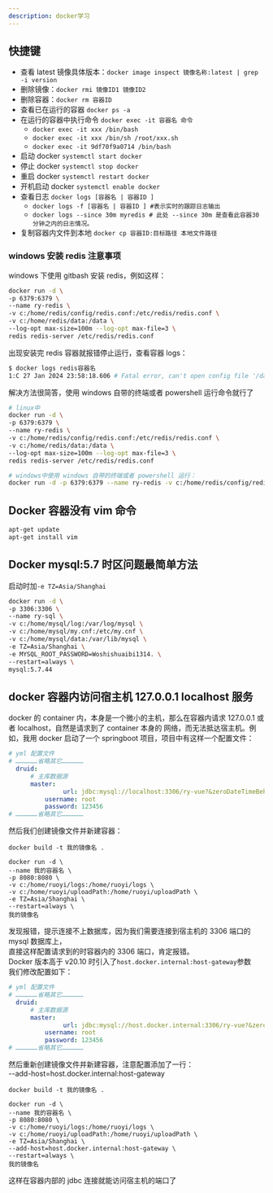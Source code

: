```yaml
---
description: docker学习
---
```


## 快捷键

- 查看 latest 镜像具体版本：`docker image inspect 镜像名称:latest | grep -i version`
- 删除镜像：`docker rmi 镜像ID1 镜像ID2`
- 删除容器：`docker rm 容器ID`
- 查看已在运行的容器 `docker ps -a`
- 在运行的容器中执行命令 `docker exec -it 容器名 命令`
  - `docker exec -it xxx /bin/bash`
  - `docker exec -it xxx /bin/sh /root/xxx.sh`
  - `docker exec -it 9df70f9a0714 /bin/bash`
- 启动 docker `systemctl start docker`
- 停止 docker `systemctl stop docker`
- 重启 docker `systemctl restart docker`
- 开机启动 docker `systemctl enable docker`
- 查看日志 `docker logs [容器名 | 容器ID ]`
  - `docker logs -f [容器名 | 容器ID ] #表示实时的跟踪日志输出`
  - `docker logs --since 30m myredis # 此处 --since 30m 是查看此容器30分钟之内的日志情况。`
- 复制容器内文件到本地 `docker cp 容器ID:目标路径 本地文件路径`

### windows 安装 redis 注意事项

windows 下使用 gitbash 安装 redis，例如这样：

```bash
docker run -d \
-p 6379:6379 \
--name ry-redis \
-v c:/home/redis/config/redis.conf:/etc/redis/redis.conf \
-v c:/home/redis/data:/data \
--log-opt max-size=100m --log-opt max-file=3 \
redis redis-server /etc/redis/redis.conf
```

出现安装完 redis 容器就报错停止运行，查看容器 logs：

```bash
$ docker logs redis容器名
1:C 27 Jan 2024 23:58:18.606 # Fatal error, can't open config file '/data/C:/Program Files/Git/etc/redis/redis.conf': No such file or directory

```

解决方法很简答，使用 windows 自带的终端或者 powershell 运行命令就行了

```bash
# linux中
docker run -d \
-p 6379:6379 \
--name ry-redis \
-v c:/home/redis/config/redis.conf:/etc/redis/redis.conf \
-v c:/home/redis/data:/data \
--log-opt max-size=100m --log-opt max-file=3 \
redis redis-server /etc/redis/redis.conf

# windows中使用 windows 自带的终端或者 powershell 运行：
docker run -d -p 6379:6379 --name ry-redis -v c:/home/redis/config/redis.conf:/etc/redis/redis.conf -v c:/home/redis/data:/data --log-opt max-size=100m --log-opt max-file=3 redis redis-server /etc/redis/redis.conf
```

## Docker 容器没有 vim 命令

```bash
apt-get update
apt-get install vim
```

## Docker mysql:5.7 时区问题最简单方法

启动时加`-e TZ=Asia/Shanghai`

```bash
docker run -d \
-p 3306:3306 \
--name ry-sql \
-v c:/home/mysql/log:/var/log/mysql \
-v c:/home/mysql/my.cnf:/etc/my.cnf \
-v c:/home/mysql/data:/var/lib/mysql \
-e TZ=Asia/Shanghai \
-e MYSQL_ROOT_PASSWORD=Woshishuaibi1314. \
--restart=always \
mysql:5.7.44
```

## docker 容器内访问宿主机 127.0.0.1 localhost 服务

docker 的 container 内，本身是一个微小的主机，那么在容器内请求 127.0.0.1 或者 localhost，自然是请求到了 container 本身的
网络，而无法抵达宿主机。例如，我用 docker 启动了一个 springboot 项目，项目中有这样一个配置文件：

```yml
# yml 配置文件
# ………………省略其它………………
  druid:
      # 主库数据源
      master:
               url: jdbc:mysql://localhost:3306/ry-vue?&zeroDateTimeBehavior=convertToNull&useSSL=true&serverTimezone=GMT%2B8
          username: root
          password: 123456
# ………………省略其它………………

```

然后我们创建镜像文件并新建容器：

```shell
docker build -t 我的镜像名 .

docker run -d \
--name 我的容器名 \
-p 8080:8080 \
-v c:/home/ruoyi/logs:/home/ruoyi/logs \
-v c:/home/ruoyi/uploadPath:/home/ruoyi/uploadPath \
-e TZ=Asia/Shanghai \
--restart=always \
我的镜像名
```

发现报错，提示连接不上数据库，因为我们需要连接到宿主机的 3306 端口的 mysql 数据库上，  
直接这样配置请求到的时容器内的 3306 端口，肯定报错。  
Docker 版本高于 v20.10 时引入了`host.docker.internal:host-gateway`参数  
我们修改配置如下：

```yml
# yml 配置文件
# ………………省略其它………………
  druid:
      # 主库数据源
      master:
               url: jdbc:mysql://host.docker.internal:3306/ry-vue?&zeroDateTimeBehavior=convertToNull&useSSL=true&serverTimezone=GMT%2B8
          username: root
          password: 123456
# ………………省略其它………………

```

然后重新创建镜像文件并新建容器，注意配置添加了一行：  
--add-host=host.docker.internal:host-gateway

```shell
docker build -t 我的镜像名 .

docker run -d \
--name 我的容器名 \
-p 8080:8080 \
-v c:/home/ruoyi/logs:/home/ruoyi/logs \
-v c:/home/ruoyi/uploadPath:/home/ruoyi/uploadPath \
-e TZ=Asia/Shanghai \
--add-host=host.docker.internal:host-gateway \
--restart=always \
我的镜像名
```

这样在容器内部的 jdbc 连接就能访问宿主机的端口了

